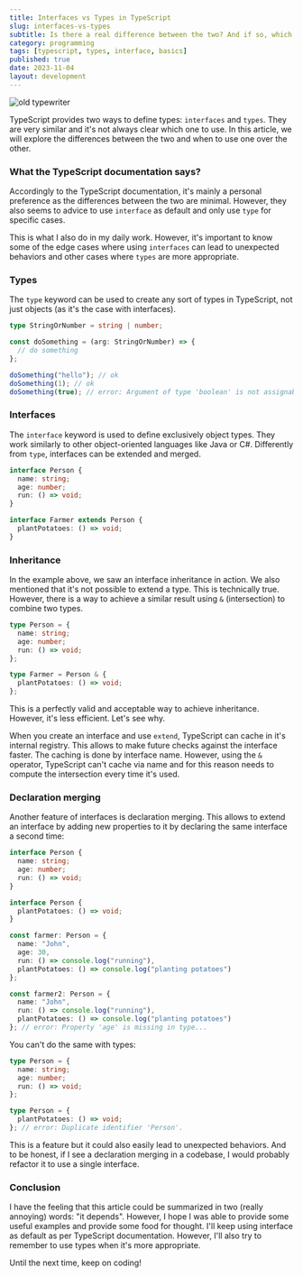 ```yaml
---
title: Interfaces vs Types in TypeScript
slug: interfaces-vs-types
subtitle: Is there a real difference between the two? And if so, which one should I use? Let's find out!
category: programming
tags: [typescript, types, interface, basics]
published: true
date: 2023-11-04
layout: development
---
```


<script>
  import Image from '$lib/components/Image.svelte';
  import mainImage from '$lib/assets/images/blog/pondering.jpg?w=1000&h=600';
  import mainImageWebP from '$lib/assets/images/blog/pondering.jpg?w=1000&h=600&format=webp&srcset';
  import mainImageSrcset from '$lib/assets/images/blog/pondering.jpg?w=1000&h=600&srcset';
</script>

<Image
  wepImage={mainImageWebP}
  jpegImage={mainImage}
  alt='old typewriter'
  width={1000}
  height={600}
  placeholder='blur'
  classes='mt-6 mb-8 rounded-lg drop-shadow-md'
  loading='eager'
  feedImage=true
/>

TypeScript provides two ways to define types: `interfaces` and `types`. They are very similar and it's not always clear which one to use. In this article, we will explore the differences between the two and when to use one over the other.

### What the TypeScript documentation says?

Accordingly to the TypeScript documentation, it's mainly a personal preference as the differences between the two are minimal. However, they also seems to advice to use `interface` as default and only use `type` for specific cases.

This is what I also do in my daily work. However, it's important to know some of the edge cases where using `interfaces` can lead to unexpected behaviors and other cases where `types` are more appropriate.

### Types

The `type` keyword can be used to create any sort of types in TypeScript, not just objects (as it's the case with interfaces).

```typescript
type StringOrNumber = string | number;

const doSomething = (arg: StringOrNumber) => {
  // do something
};

doSomething("hello"); // ok
doSomething(1); // ok
doSomething(true); // error: Argument of type 'boolean' is not assignable to parameter of type 'StringOrNumber'.
```

### Interfaces

The `interface` keyword is used to define exclusively object types. They work similarly to other object-oriented languages like Java or C#. Differently from `type`, interfaces can be extended and merged.

```typescript
interface Person {
  name: string;
  age: number;
  run: () => void;
}

interface Farmer extends Person {
  plantPotatoes: () => void;
}
```

### Inheritance

In the example above, we saw an interface inheritance in action. We also mentioned that it's not possible to extend a type. This is technically true. However, there is a way to achieve a similar result using `&` (intersection) to combine two types.

```typescript
type Person = {
  name: string;
  age: number;
  run: () => void;
};

type Farmer = Person & {
  plantPotatoes: () => void;
};
```

This is a perfectly valid and acceptable way to achieve inheritance. However, it's less efficient. Let's see why.

When you create an interface and use `extend`, TypeScript can cache in it's internal registry. This allows to make future checks against the interface faster. The caching is done by interface name.
However, using the `&` operator, TypeScript can't cache via name and for this reason needs to compute the intersection every time it's used.

### Declaration merging

Another feature of interfaces is declaration merging. This allows to extend an interface by adding new properties to it by declaring the same interface a second time:

```typescript
interface Person {
  name: string;
  age: number;
  run: () => void;
}

interface Person {
  plantPotatoes: () => void;
}

const farmer: Person = {
  name: "John",
  age: 30,
  run: () => console.log("running"),
  plantPotatoes: () => console.log("planting potatoes")
};

const farmer2: Person = {
  name: "John",
  run: () => console.log("running"),
  plantPotatoes: () => console.log("planting potatoes")
}; // error: Property 'age' is missing in type...
```

You can't do the same with types:

```typescript
type Person = {
  name: string;
  age: number;
  run: () => void;
};

type Person = {
  plantPotatoes: () => void;
}; // error: Duplicate identifier 'Person'.
```

This is a feature but it could also easily lead to unexpected behaviors. And to be honest, if I see a declaration merging in a codebase, I would probably refactor it to use a single interface.

### Conclusion

I have the feeling that this article could be summarized in two (really annoying) words: "it depends". However, I hope I was able to provide some useful examples and provide some food for thought. I'll keep using interface as default as per TypeScript documentation. However, I'll also try to remember to use types when it's more appropriate.

Until the next time, keep on coding!
